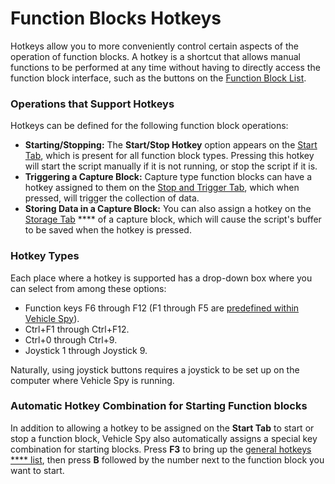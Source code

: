 # Function Blocks Hotkeys

Hotkeys allow you to more conveniently control certain aspects of the operation of function blocks. A hotkey is a shortcut that allows manual functions to be performed at any time without having to directly access the function block interface, such as the buttons on the [Function Block List](../function-block-list.md).

### Operations that Support Hotkeys

Hotkeys can be defined for the following function block operations:

* **Starting/Stopping:** The **Start/Stop Hotkey** option appears on the [Start Tab](../function-block-start-tab.md), which is present for all function block types. Pressing this hotkey will start the script manually if it is not running, or stop the script if it is.
* **Triggering a Capture Block:** Capture type function blocks can have a hotkey assigned to them on the [Stop and Trigger Tab](capture-type-function-block/capture-type-function-block-stop-and-trigger-tab.md), which when pressed, will trigger the collection of data.
* **Storing Data in a Capture Block:** You can also assign a hotkey on the [Storage Tab](capture-type-function-block/capture-type-function-block-storage-tab.md) **** of a capture block, which will cause the script's buffer to be saved when the hotkey is pressed.

### Hotkey Types

Each place where a hotkey is supported has a drop-down box where you can select from among these options:

* Function keys F6 through F12 (F1 through F5 are [predefined within Vehicle Spy](../../../../shared-features-in-vehicle-spy/shared-features-predefined-function-keys.md)).
* Ctrl+F1 through Ctrl+F12.
* Ctrl+0 through Ctrl+9.
* Joystick 1 through Joystick 9.

Naturally, using joystick buttons requires a joystick to be set up on the computer where Vehicle Spy is running.

### Automatic Hotkey Combination for Starting Function blocks

In addition to allowing a hotkey to be assigned on the **Start Tab** to start or stop a function block, Vehicle Spy also automatically assigns a special key combination for starting blocks. Press **F3** to bring up the [general hotkeys **** list](../../../../shared-features-in-vehicle-spy/shared-features-predefined-function-keys.md), then press **B** followed by the number next to the function block you want to start.
